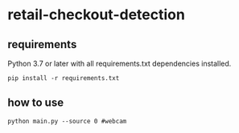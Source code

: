 # retail-checkout-detection

## requirements 
Python 3.7 or later with all requirements.txt dependencies installed.
```
pip install -r requirements.txt 
```

## how to use

```
python main.py --source 0 #webcam 
```